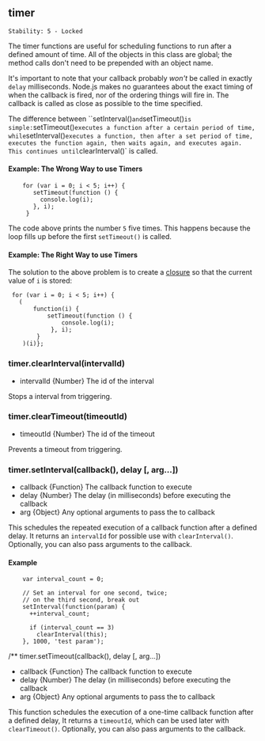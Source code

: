 ## timer

    Stability: 5 - Locked

The timer functions are useful for scheduling functions to run after a defined amount of time. All of the objects in this class are global; the method calls don't need to be prepended with an object name.

It's important to note that your callback probably *won't* be called in exactly `delay` milliseconds. Node.js makes no guarantees about the exact timing of when the callback is fired, nor of the ordering things will fire in. The callback is called as close as possible to the time specified.

The difference between ``setInterval()` and `setTimeout()` is simple: `setTimeout()` executes a function after a certain period of time, while `setInterval()` executes a function, then after a set period of time, executes the function again, then waits again, and executes again. This continues until `clearInterval()` is called.


#### Example: The Wrong Way to use Timers

		for (var i = 0; i < 5; i++) {
		   setTimeout(function () {
		     console.log(i);
		   }, i);
		 }

The code above prints the number `5` five times. This happens because the loop fills up before the first `setTimeout()` is called.

#### Example: The Right Way to use Timers

The solution to the above problem is to create a [closure](http://stackoverflow.com/questions/1801957/what-exactly-does-closure-refer-to-in-javascript) so that the current value of `i` is stored:

     for (var i = 0; i < 5; i++) {
       (
           function(i) {
               setTimeout(function () {
                   console.log(i);
                }, i);
            }
        )(i)};





### timer.clearInterval(intervalId)
- intervalId {Number}   The id of the interval

Stops a interval from triggering. 


 


### timer.clearTimeout(timeoutId)
- timeoutId {Number}   The id of the timeout

Prevents a timeout from triggering.

 


### timer.setInterval(callback(), delay [, arg...])
- callback {Function}   The callback function to execute
- delay {Number}   The delay (in milliseconds) before executing the callback
- arg {Object}  Any optional arguments to pass the to callback

This schedules the repeated execution of a callback function after a defined delay. It returns an `intervalId` for possible use with `clearInterval()`. Optionally, you can also pass arguments to the callback.


#### Example
		var interval_count = 0;

		// Set an interval for one second, twice;
		// on the third second, break out
		setInterval(function(param) {
		  ++interval_count;

		  if (interval_count == 3)
		    clearInterval(this);
		}, 1000, 'test param');

 


/**
 timer.setTimeout(callback(), delay [, arg...])
- callback {Function}   The callback function to execute
- delay {Number}   The delay (in milliseconds) before executing the callback
- arg {Object}  Any optional arguments to pass the to callback

This function schedules the execution of a one-time callback function after a defined delay, It returns a `timeoutId`, which can be used later with `clearTimeout()`. Optionally, you can also pass arguments to the callback. 


 